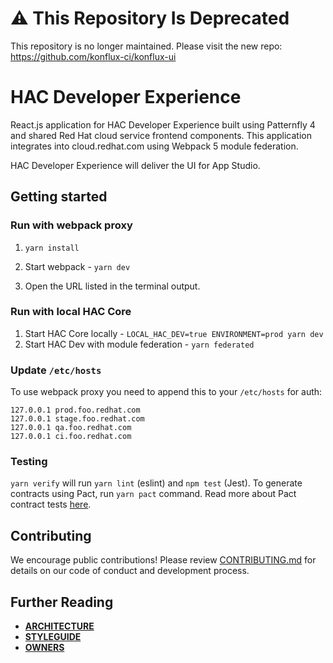 # ⚠️ This Repository Is Deprecated
This repository is no longer maintained.
Please visit the new repo: https://github.com/konflux-ci/konflux-ui

# HAC Developer Experience

React.js application for HAC Developer Experience built using Patternfly 4 and shared Red Hat cloud service frontend components. This application integrates into cloud.redhat.com using Webpack 5 module federation.

HAC Developer Experience will deliver the UI for App Studio.

## Getting started

### Run with webpack proxy

1. ```yarn install```

2. Start webpack - ```yarn dev```

3. Open the URL listed in the terminal output.


### Run with local HAC Core

1. Start HAC Core locally - ```LOCAL_HAC_DEV=true ENVIRONMENT=prod yarn dev```
2. Start HAC Dev with module federation - ```yarn federated```


### Update `/etc/hosts`

To use webpack proxy you need to append this to your `/etc/hosts` for auth:

```
127.0.0.1 prod.foo.redhat.com
127.0.0.1 stage.foo.redhat.com
127.0.0.1 qa.foo.redhat.com
127.0.0.1 ci.foo.redhat.com

```

### Testing

`yarn verify` will run `yarn lint` (eslint) and `npm test` (Jest). To generate contracts using Pact, run `yarn pact` command. Read more about Pact contract tests [here](pactTests.md).


## Contributing
We encourage public contributions! Please review [CONTRIBUTING.md](docs/CONTRIBUTING.md) for details on our code of conduct and development process.

## Further Reading
- **[ARCHITECTURE](docs/ARCHITECTURE.md)**
- **[STYLEGUIDE](docs/STYLEGUIDE.md)**
- **[OWNERS](OWNERS)**





